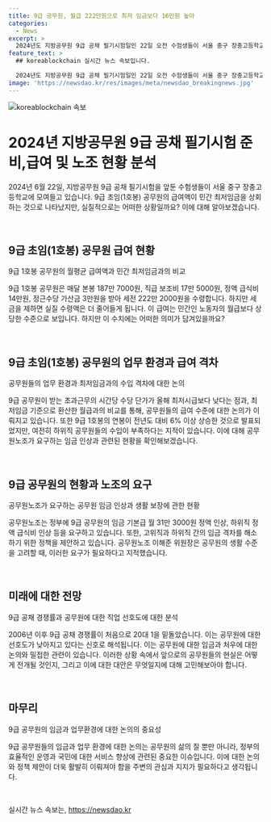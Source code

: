 ```yaml
---
title: 9급 공무원, 월급 222만원으로 최저 임금보다 16만원 높아
categories:
  - News
excerpt: >
  2024년도 지방공무원 9급 공채 필기시험일인 22일 오전 수험생들이 서울 중구 장충고등학교에 마련된 고사장으로 들어가고 있다. 9급 초임(1호봉) 공무원의 월평균 급여액이 민간 최저임금보다 16만원 많은 수준이며, 9급 공채 경쟁률이 최저임금을 고려할 만큼 낮아지면서 공무원에 대한 선호도가 낮아지고 있다. 이에 공무원노조는 정부에 임금 및 처우 개선을 요구하고 있다.
feature_text: >
  ## koreablockchain 실시간 뉴스 속보입니다.

  2024년도 지방공무원 9급 공채 필기시험일인 22일 오전 수험생들이 서울 중구 장충고등학교에 마련된 고사장으로 들어가고 있다. 9급 초임(1호봉) 공무원의 월평균 급여액이 민간 최저임금보다 16만원 많은 수준이며, 9급 공채 경쟁률이 최저임금을 고려할 만큼 낮아지면서 공무원에 대한 선호도가 낮아지고 있다. 이에 공무원노조는 정부에 임금 및 처우 개선을 요구하고 있다.
image: 'https://newsdao.kr/res/images/meta/newsdao_breakingnews.jpg'
---
```


<p><img src="https://newsdao.kr/res/images/meta/newsdao_breakingnews.jpg" alt="koreablockchain 속보" /></p>

<h1>2024년 지방공무원 9급 공채 필기시험 준비,급여 및 노조 현황 분석</h1>

<p>2024년 6월 22일, 지방공무원 9급 공채 필기시험을 앞둔 수험생들이 서울 중구 장충고등학교에 모여들고 있습니다. 9급 초임(1호봉) 공무원의 급여액이 민간 최저임금을 상회하는 것으로 나타났지만, 실질적으로는 어떠한 상황일까요? 이에 대해 알아보겠습니다.</p>

<p data-ke-size="size16">&nbsp;</p>

<h2 data-ke-size="size26">9급 초임(1호봉) 공무원 급여 현황</h2>

<p data-ke-size="size16">9급 1호봉 공무원의 월평균 급여액과 민간 최저임금과의 비교</p>

<p>9급 1호봉 공무원은 매달 본봉 187만 7000원, 직급 보조비 17만 5000원, 정액 급식비 14만원, 정근수당 가산금 3만원을 받아 세전 222만 2000원을 수령합니다. 하지만 세금을 제하면 실질 수령액은 더 줄어들게 됩니다. 이 급여는 민간인 노동자의 월급보다 상당한 수준으로 보입니다. 하지만 이 수치에는 어떠한 의미가 담겨있을까요?</p>

<p data-ke-size="size16">&nbsp;</p>

<h2 data-ke-size="size26">9급 초임(1호봉) 공무원의 업무 환경과 급여 격차</h2>

<p data-ke-size="size16">공무원들의 업무 환경과 최저임금과의 수입 격차에 대한 논의</p>

<p>9급 공무원이 받는 초과근무의 시간당 수당 단가가 올해 최저시급보다 낮다는 점과, 최저임금 기준으로 환산한 월급과의 비교를 통해, 공무원들의 급여 수준에 대한 논의가 이뤄지고 있습니다. 또한 9급 1호봉의 연봉이 전년도 대비 6% 이상 상승한 것으로 발표되었지만, 여전히 하위직 공무원들의 수입이 부족하다는 지적이 있습니다. 이에 대해 공무원노조가 요구하는 임금 인상과 관련된 현황을 확인해보겠습니다.</p>

<p data-ke-size="size16">&nbsp;</p>

<h2 data-ke-size="size26">9급 공무원의 현황과 노조의 요구</h2>

<p data-ke-size="size16">공무원노조가 요구하는 공무원 임금 인상과 생활 보장에 관한 현황</p>

<p>공무원노조는 정부에 9급 공무원의 임금 기본급 월 31만 3000원 정액 인상, 하위직 정액 급식비 인상 등을 요구하고 있습니다. 또한, 고위직과 하위직 간의 임금 격차를 해소하기 위한 정책을 제안하고 있습니다. 공무원노조 이해준 위원장은 공무원의 생활 수준을 고려할 때, 이러한 요구가 필요하다고 지적했습니다.</p>

<p data-ke-size="size16">&nbsp;</p>

<h2 data-ke-size="size26">미래에 대한 전망</h2>

<p data-ke-size="size16">9급 공채 경쟁률과 공무원에 대한 직업 선호도에 대한 분석</p>

<p>2006년 이후 9급 공채 경쟁률이 처음으로 20대 1을 밑돌았습니다. 이는 공무원에 대한 선호도가 낮아지고 있다는 신호로 해석됩니다. 이는 공무원에 대한 임금과 처우에 대한 논의와 밀접한 관련이 있습니다. 이러한 상황 속에서 앞으로의 공무원들의 현실은 어떻게 전개될 것인지, 그리고 이에 대한 대안은 무엇일지에 대해 고민해보아야 합니다.</p>

<p data-ke-size="size16">&nbsp;</p>

<h2 data-ke-size="size26">마무리</h2>

<p data-ke-size="size16">9급 공무원의 임금과 업무환경에 대한 논의의 중요성</p>

<p>9급 공무원들의 임금과 업무 환경에 대한 논의는 공무원의 삶의 질 뿐만 아니라, 정부의 효율적인 운영과 국민에 대한 서비스 향상에 관련된 중요한 이슈입니다. 이에 대한 논의와 정책 제안이 더욱 활발히 이뤄져야 함을 주변의 관심과 지지가 필요하다고 생각됩니다.</p>

<p data-ke-size="size16">&nbsp;</p>
실시간 뉴스 속보는, <a href="https://newsdao.kr" rel="dofollow">https://newsdao.kr</a>


